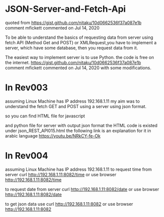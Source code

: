 # JSON-Server-and-Fetch-Api
quoted from 
https://gist.github.com/nitaku/10d0662536f37a087e1b
comment 
mfickett commented on Jul 14, 2020

To be able to understand the basics of requesting data from server using
fetch API (Method Get and POST) or XMLRequest,you have to implement a 
server, which have some database, then you request data from it.

The easiest way to implement server is to use Python.
the code is free on the internet.
https://gist.github.com/nitaku/10d0662536f37a087e1b
comment 
mfickett commented on Jul 14, 2020
with some modifications.


# In Rev003
assuming Linux Machine has IP address 192.168.1.11
my aim was to understand the fetch GET and POST using a server using json format.

so you can find HTML file for javascript

and python file for server with output json format
the HTML code is existed under json_REST_API015.html
the following link is an explanation for it in arabic language
https://youtu.be/NRkCY-fe-Ok


# In Rev004
assuming Linux Machine has IP address 192.168.1.11
to request time from server 
curl http://192.168.1.11:8082/time
or 
use browser
http://192.168.1.11:8082/time

to request date from server 
curl http://192.168.1.11:8082/date
or 
use browser
http://192.168.1.11:8082/date


to get json data
use
curl http://192.168.1.11:8082
or 
use browser
http://192.168.1.11:8082


